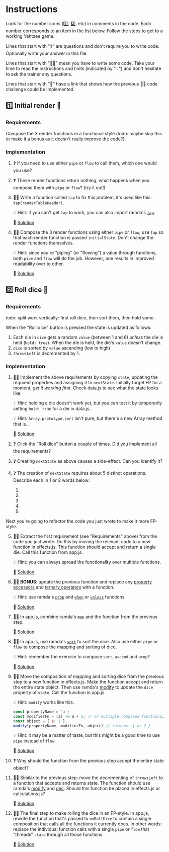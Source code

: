 # Instructions

Look for the number icons (1️⃣, 2️⃣, etc) in comments in the code. Each number corresponds to an item in the list below. Follow the steps to get to a working Yahtzee game.

Lines that start with "❓" are questions and don't require you to write code. Optionally write your answer in this file.

Lines that start with "🧑‍💻" mean you have to write some code. Take your time to read the instructions and hints (indicated by "💡") and don't hesitate to ask the trainer any questions.

Lines that start with "👀" have a link that shows how the previous 🧑‍💻 code challenge could be implemented.

## 1️⃣ Initial render 🎨

### Requirements

Compose the 3 render functions in a functional style (todo: maybe skip this or make it a bonus as it doesn't really improve the code?).

### Implementation

1. ❓ If you need to use either `pipe` or `flow` to call them, which one would you use?
2. ❓ These render functions return nothing, what happens when you compose them with `pipe` or `flow`? (try it out!)

3. 🧑‍💻 Write a function called `tap` to fix this problem, it's used like this: `tap(renderTableHeader)`.

    💡 Hint: if you can't get `tap` to work, you can also import ramda's [`tap`](https://ramdajs.com/docs/#tap).

    👀 [Solution](https://www.typescriptlang.org/play/?strict=false&noImplicitAny=false&target=9&filetype=js#code/MYewdgzgLgBFCGAHGBeGAKAZmAlKgfBgB54qEDeAUDDTNuiQNzW0BOAplAK6tgxHMAvoyA).

4. 🧑‍💻 Compose the 3 render functions using either `pipe` or `flow`; use `tap` so that each render function is passed `initialState`. Don't change the render functions themselves.

    💡 Hint: since you're "piping" (or "flowing") a value through functions, both `pipe` and `flow` will do the job. However, one results in improved readability over to other.

    👀 [Solution](https://www.typescriptlang.org/play/?strict=false&noImplicitAny=false&target=9&filetype=js#code/GYGw9g7gFAlgdjALjAhiAyoliCmAaAAgG0sAHKAJxzgBMcKAVFAIxBwAkcU6KBKQspWo8AwgFcKVOIgAKIFAE96AORQBbHPwKCpPBgAsKkAM4AZHMES8AurwDcQA).

## 2️⃣ Roll dice 🎲

### Requirements

todo: split work vertically: first roll dice, then sort them, then hold some.

When the "Roll dice" button is pressed the state is updated as follows:

1. Each die in `dice` gets a random `value` (between 1 and 6) *unless* the die is held (`hold: true`). When the die is held, the die's `value` doesn't change.
2. `dice` is sorted by `value` ascending (low to high).
3. `throwsLeft` is decremented by 1.

### Implementation

1. 🧑‍💻 Implement the above requirements by copying `state`, updating the required properties and assigning it to `nextState`. Initially forget FP for a moment, *get it working first*. Check data.js to see what the state looks like.

    💡 Hint: holding a die doesn't work yet, but you can test it by temporarily setting `hold: true` for a die in data.js.

    💡 Hint: `Array.prototype.sort` isn't pure, but there's a new Array method that is...

    👀 [Solution](https://www.typescriptlang.org/play/?strict=false&noImplicitAny=false&target=9&filetype=js#code/MYewdgzgLgBGCmAPKBlKBDK8YF4YG8AoGEmAOguk3gBpjSATAS2HgC4YqsznX7TSZALboADgApxzeAEpcAPhhSm8MgAsQAGwYwA-DGkwO+GADd0mgK7sYAWUxqyAM00gQAJ3H2oj9+jAMIELicgBUMABscgDUMACMNDAa2hxOFhDYAL4yMvwC5FAgKB5YDJLoiQBGcjiK6GTmVtgAtDCVDRbWMnQCPu4gAO4QADLwTlAcXKp9gyNjsK0JhJkA3IRAA).

2. ❓ Click the "Roll dice" button a couple of times. Did you implement all the requirements?
3. ❓ Creating `nextState` as above causes a side-effect. Can you identify it?
4. ❓ The creation of `nextState` requires about 5 distinct operations. Describe each in 1 or 2 words below:

    1.
    2.
    3.
    4.
    5.

Next you're going to refactor the code you just wrote to make it more FP-style.

5. 🧑‍💻 Extract the first requirement (see "Requirements" above) from the code you just wrote. Do this by moving the relevant code to a new function in effects.js. This function should accept and return a single die. Call this function from app.js.

    💡 Hint: you can always spread the functionality over multiple functions.

    👀 [Solution](https://www.typescriptlang.org/play/?strict=false&noImplicitAny=false&target=9&filetype=js#code/MYewdgzgLgBATgQzAExAWwCIEsCmA1BAGwFccYBeGACgEoKA+GAWQSgAsA6AM0JBDiot2HRCnS0YAKhgA2OgGoYARgDcAKDU4AHgAd+sUJFijUaAKpg2OQsmxlKVZLjrlGj3BzYgbMAPwwnMgAuGABvGAA3IlIQk3Q7AhIcWgAaGC8bEK4iCDIAXxogA).

6. 🧑‍💻 **BONUS**: update the previous function and replace any [property accessors](https://developer.mozilla.org/en-US/docs/Web/JavaScript/Reference/Operators/Property_accessors) and [ternary operators](https://developer.mozilla.org/en-US/docs/Web/JavaScript/Reference/Operators/Conditional_operator) with a function.

    💡 Hint: use ramda's [`prop`](https://ramdajs.com/docs/#prop) and [`when`](https://ramdajs.com/docs/#when) or [`unless`](https://ramdajs.com/docs/#unless) functions.

    👀 [Solution](https://www.typescriptlang.org/play/?strict=false&noImplicitAny=false&target=9&filetype=js#code/JYWwDg9gTgLgBAbzgVwHYBsCmBnbAaOMKCMOAXzgDNiQ4ByKAQxABNG6BuAKC4GMJU2eE1QsIIACLBMANUbpkmOAF44ACgCUKgHxwAsoxgALAHSV0EaGoPGTIsSE1wAVHABsWgNRwAjNy6YAB6QsHD8gsKMouIAqqhGmOgsUkqqaizSWsq6aFi4akQkanRGEEl0GgRO2epIAG7yigBccPbiKXIKmJoEpUktlPLYSmSVcBmYGhxAA).

7. 🧑‍💻 In app.js, combine ramda's [`map`](https://ramdajs.com/docs/#map) and the function from the previous step.

    👀 [Solution](https://www.typescriptlang.org/play/?strict=false&noImplicitAny=false&target=9&filetype=js#code/JYWwDg9gTgLgBAbziAhmOBfOAzKERwDkUKIAJioQFCiSyJwkB2Z+AqkwBYCmANmQBFg3TDjwFCAOgD03bNm4BjGAGdJAKxXUqiiExXwm3AB4wAyjBQwRAXkRU4juJJcGr3ADQOnZYIu4AXMhoABTMrCAcPPxCnnBu1pK+-gCUkjAQZtDWZCEhKB5wAEYpcDYAfHAokgBuKLwAriIAtMW19U0pXk5wMJx4AO4qADJyMEEJ3On9EEOj2PCtAIxeGADcQA).

8. 🧑‍💻 In app.js, use ramda's [`sort`](https://ramdajs.com/docs/#sort) to sort the dice. Also use either `pipe` or `flow` to compose the mapping and sorting of dice.

    💡 Hint: remember the exercise to compose `sort`, `ascend` and `prop`?

    👀 [Solution](https://www.typescriptlang.org/play/?strict=false&noImplicitAny=false&target=9&filetype=js#code/JYWwDg9gTgLgBAbzgQwM4GMCmA7AJgGjgDMAbCAd0JGTELCglrlWngF9iGQ4ByKZELmQ8AUKEixEcfngggAqtgAWmErgAiwTHA5EuvAHQB6TESKZ0MVAYBWqUSPQRsqeNkwAPGAGUYyGNoAvIgicGFwBpGu-pj4oeG4wFgAXMRk5AAU0QEGiViEANrUYBkyuHKKKmqamACUhCywGWhYeBn0jBk8AG7IJACumDy1IwC69fFhMEoM5KgAMqYwqdmYBtOzC0twALRwAIxxbADcQA).

9. 🧑‍💻 Move the composition of mapping and sorting dice from the previous step to a new function in effects.js. Make the function accept and return the entire state object. Then use ramda's [modify](https://ramdajs.com/docs/#modify) to update the `dice` property of `state`. Call the function in app.js.

    💡 Hint: `modify` works like this:
    ```js
    const propertyName = 'a';
    const modifierFn = (a) => a + 1; // or multiple composed functions…
    const object = { a: 1 };
    modify(propertyName, modifierFn, object) // returns: { a: 2 }
    ```

    💡 Hint: it may be a matter of taste, but this might be a good time to use `pipe` instead of `flow`.

    👀 [Solution](https://www.typescriptlang.org/play/?strict=false&noImplicitAny=false&target=9&filetype=js#code/PTAEEMAdIOgKwM4CgkEsC2kD2AnALqAN6gCukAJuHgKYAiqAxtQGrgA2J1CoAvqAGY4s6UAHIYwav37UGeBPASiUDLADsEBNdQAeeAMp4q1UAF4iSUFdAxbm4wBpL12zDKUa9Jqw5cAFPY0AJRO1qB4ABZCAO4IADJSeABcoIHUMJEx8YmgALSgAIxOPADcKCCgUjJyCogoGNj4RBAITGrkDqDoUJ3oWOSo-ACenZCokNSjQpCdCLh4nSRqbFzcfILCYjjg6JSiZUiqGgTb7cL0LOycZqB+QWYAfKAAslQRMPxsWLh+r5Ewp3IwjuoAAVKAAGz3ADUhQOR00oEBwgAqmoItQ2OQLjc-ANqPdTE8lisEAg-JBpn5RBEsFjRCFboSnn5iAA3K7UFLI9AXHycO6dWlYlL8dgIEw8Rn4oIHXSNAgIgjuYxeS6+bjmAJGYKPZx9AbDakDJiiUbjah+bqQPw8tEYrEXRlzfB+cCtajtClU0Qc3wMoKB2Y6gllIA).

10. ❓ Why should the function from the previous step accept the entire state object?

11. 🧑‍💻 Similar to the previous step: move the decrementing of `throwsLeft` to a function that accepts and returns state. The function should use ramda's [modify](https://ramdajs.com/docs/#modify) and [dec](https://ramdajs.com/docs/#dec). Should this function be placed in effects.js or calculations.js?

    👀 [Solution](https://www.typescriptlang.org/play/?strict=false&noImplicitAny=false&target=9&filetype=js#code/PTAEEMAdIOgKwM4CgkEsC2kD2AnALqAN6gCukAJuHgKYAiqAxtQGrgA2J1CoAvqAGY4s6UAHIYwav37UGeBPASi0mXAWLlZOaumoA7PABUAFkIDuCADJSCfQcLESG7BiTZVUWPQsTKkDLwQCPWoADzwAZTwqalAAXiIkUGTQGDSgmIAaJJS0mDJKGnomVg4uAAoMmgBKbJTUtM0GbV0DE3MrG0romuyeAG4UEFBnNld3PE9vRRQMbHwiUCbM0HQsclR+AE9eASERURxwdEpRQaQw+YIA7wImlv0jUywLa34CBO6Y6viAPlX1pstuVRHhnq8bKIVstQFVqNV+kA).

12. 🧑‍💻 The final step to make rolling the dice in an FP-style. In app.js, rewrite the function that's passed to `onRollDice` to contain a single composition that calls all the functions it currently does. In other words: replace the individual function calls with a single `pipe` or `flow` that "threads" `state` through all those functions.

    👀 [Solution](https://www.typescriptlang.org/play/?strict=false&noImplicitAny=false&target=9&filetype=js#code/PYOwSsA2kCIJYGMCmAKFBKABAXgHwChMjMAzSYAdxQGcAXAQ1qQBpMBtQ4rgVwAcATRknjIAavUjck1Zpy5F+SBACckAWyQhaAFQAWyytQAySErVnziDXilUhFykUnQXLma7c0O9BisdO0LnLyHtRItADKDExBXAC6QegA3EA).
